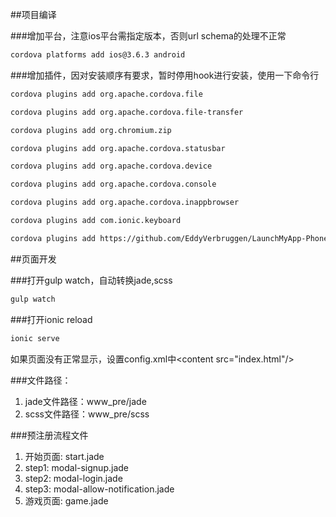 ##项目编译

###增加平台，注意ios平台需指定版本，否则url schema的处理不正常

```bash
cordova platforms add ios@3.6.3 android
```

###增加插件，因对安装顺序有要求，暂时停用hook进行安装，使用一下命令行
 
```bash
cordova plugins add org.apache.cordova.file
```

```bash
cordova plugins add org.apache.cordova.file-transfer
```

```bash
cordova plugins add org.chromium.zip
```

```bash
cordova plugins add org.apache.cordova.statusbar
```

```bash
cordova plugins add org.apache.cordova.device
```

```bash
cordova plugins add org.apache.cordova.console
```

```bash
cordova plugins add org.apache.cordova.inappbrowser
```

```bash
cordova plugins add com.ionic.keyboard
```

```bash
cordova plugins add https://github.com/EddyVerbruggen/LaunchMyApp-PhoneGap-Plugin.git --variable URL_SCHEME=GaeaGo
```

##页面开发

###打开gulp watch，自动转换jade,scss
 
 ```bash
 gulp watch
 ```
 
###打开ionic reload

```bash
ionic serve
```

如果页面没有正常显示，设置config.xml中\<content src="index.html"/>

###文件路径：
 1. jade文件路径：www_pre/jade
 2. scss文件路径：www_pre/scss
 
###预注册流程文件
 1. 开始页面: start.jade
 2. step1: modal-signup.jade
 3. step2: modal-login.jade
 4. step3: modal-allow-notification.jade
 5. 游戏页面: game.jade